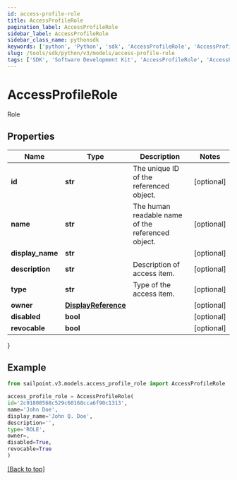 ```yaml
---
id: access-profile-role
title: AccessProfileRole
pagination_label: AccessProfileRole
sidebar_label: AccessProfileRole
sidebar_class_name: pythonsdk
keywords: ['python', 'Python', 'sdk', 'AccessProfileRole', 'AccessProfileRole'] 
slug: /tools/sdk/python/v3/models/access-profile-role
tags: ['SDK', 'Software Development Kit', 'AccessProfileRole', 'AccessProfileRole']
---
```


# AccessProfileRole

Role

## Properties

Name | Type | Description | Notes
------------ | ------------- | ------------- | -------------
**id** | **str** | The unique ID of the referenced object. | [optional] 
**name** | **str** | The human readable name of the referenced object. | [optional] 
**display_name** | **str** |  | [optional] 
**description** | **str** | Description of access item. | [optional] 
**type** | **str** | Type of the access item. | [optional] 
**owner** | [**DisplayReference**](display-reference) |  | [optional] 
**disabled** | **bool** |  | [optional] 
**revocable** | **bool** |  | [optional] 
}

## Example

```python
from sailpoint.v3.models.access_profile_role import AccessProfileRole

access_profile_role = AccessProfileRole(
id='2c91808568c529c60168cca6f90c1313',
name='John Doe',
display_name='John Q. Doe',
description='',
type='ROLE',
owner=,
disabled=True,
revocable=True
)

```
[[Back to top]](#) 

